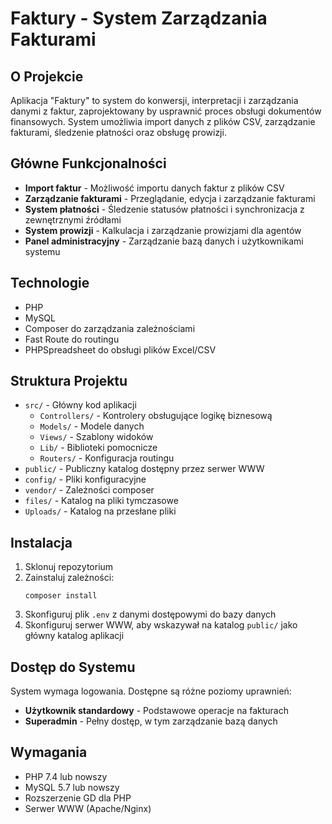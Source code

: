 # Faktury - System Zarządzania Fakturami

## O Projekcie

Aplikacja "Faktury" to system do konwersji, interpretacji i zarządzania danymi z faktur, zaprojektowany by usprawnić proces obsługi dokumentów finansowych. System umożliwia import danych z plików CSV, zarządzanie fakturami, śledzenie płatności oraz obsługę prowizji.

## Główne Funkcjonalności

- **Import faktur** - Możliwość importu danych faktur z plików CSV
- **Zarządzanie fakturami** - Przeglądanie, edycja i zarządzanie fakturami
- **System płatności** - Śledzenie statusów płatności i synchronizacja z zewnętrznymi źródłami
- **System prowizji** - Kalkulacja i zarządzanie prowizjami dla agentów
- **Panel administracyjny** - Zarządzanie bazą danych i użytkownikami systemu

## Technologie

- PHP
- MySQL
- Composer do zarządzania zależnościami
- Fast Route do routingu
- PHPSpreadsheet do obsługi plików Excel/CSV

## Struktura Projektu

- `src/` - Główny kod aplikacji
  - `Controllers/` - Kontrolery obsługujące logikę biznesową
  - `Models/` - Modele danych
  - `Views/` - Szablony widoków
  - `Lib/` - Biblioteki pomocnicze
  - `Routers/` - Konfiguracja routingu
- `public/` - Publiczny katalog dostępny przez serwer WWW
- `config/` - Pliki konfiguracyjne
- `vendor/` - Zależności composer
- `files/` - Katalog na pliki tymczasowe
- `Uploads/` - Katalog na przesłane pliki

## Instalacja

1. Sklonuj repozytorium
2. Zainstaluj zależności:
   ```
   composer install
   ```
3. Skonfiguruj plik `.env` z danymi dostępowymi do bazy danych
4. Skonfiguruj serwer WWW, aby wskazywał na katalog `public/` jako główny katalog aplikacji

## Dostęp do Systemu

System wymaga logowania. Dostępne są różne poziomy uprawnień:
- **Użytkownik standardowy** - Podstawowe operacje na fakturach
- **Superadmin** - Pełny dostęp, w tym zarządzanie bazą danych

## Wymagania

- PHP 7.4 lub nowszy
- MySQL 5.7 lub nowszy
- Rozszerzenie GD dla PHP
- Serwer WWW (Apache/Nginx)